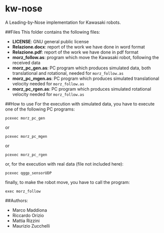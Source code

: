 kw-nose
=======

A Leading-by-Nose implementation for Kawasaki robots.

##Files
This folder contains the following files:
 * **LICENSE**: GNU general public license  
 * **Relazione.docx**: report of the work we have done in word format
 * **Relazione.pdf**: report of the work we have done in pdf format
 * **morz_follow.as**: program which move the Kawasaki robot, following the received data
 * **morz_pc_gen.as**: PC program which produces simulated data, both translational and rotational, needed for `morz_follow.as`  
 * **morz_pc_mgen.as**: PC program which produces simulated translational velocity needed for `morz_follow.as`
 * **morz_pc_rgen.as**: PC program which produces simulated rotational velocity needed for `morz_follow.as`

##How to use
For the execution with simulated data, you have to execute one of the following PC programs:

	pcexec morz_pc_gen

or

	pcexec morz_pc_mgen

or

	pcexec morz_pc_rgen

or, for the execution with real data (file not included here):

	pcexec qggp_sensorUDP

finally, to make the robot move, you have to call the program:

	exec morz_follow

##Authors:
 * Marco Maddiona
 * Riccardo Orizio
 * Mattia Rizzini
 * Maurizio Zucchelli
